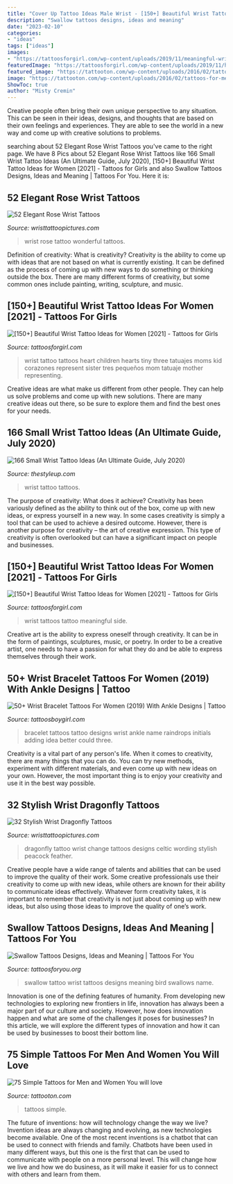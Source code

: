 ```yaml
---
title: "Cover Up Tattoo Ideas Male Wrist - [150+] Beautiful Wrist Tattoo Ideas For Women [2021]"
description: "Swallow tattoos designs, ideas and meaning"
date: "2023-02-10"
categories:
- "ideas"
tags: ["ideas"]
images:
- "https://tattoosforgirl.com/wp-content/uploads/2019/11/meaningful-wrist-tattoos-1.jpg"
featuredImage: "https://tattoosforgirl.com/wp-content/uploads/2019/11/heart-tattoo-on-wrist-4.jpg"
featured_image: "https://tattooton.com/wp-content/uploads/2016/02/tattoos-for-men-and-women.36.jpg"
image: "https://tattooton.com/wp-content/uploads/2016/02/tattoos-for-men-and-women.36.jpg"
ShowToc: true
author: "Misty Cremin"
---
```



Creative people often bring their own unique perspective to any situation. This can be seen in their ideas, designs, and thoughts that are based on their own feelings and experiences. They are able to see the world in a new way and come up with creative solutions to problems.

	

		
searching about 52 Elegant Rose Wrist Tattoos you've came to the right page. We have 8 Pics about 52 Elegant Rose Wrist Tattoos like 166 Small Wrist Tattoo Ideas (An Ultimate Guide, July 2020), [150+] Beautiful Wrist Tattoo Ideas for Women [2021] - Tattoos for Girls and also Swallow Tattoos Designs, Ideas and Meaning | Tattoos For You. Here it is:
		
    
## 52 Elegant Rose Wrist Tattoos

<img loading=lazy src="http://www.wristtattoopictures.com/wp-content/uploads/2016/07/Wonderful-Black-Rose-Tattoo-On-Wrist-rt150.jpg" onerror="this.onerror=null;this.src='https://tse2.mm.bing.net/th?id=OIP.RzrPA--mJTEKGWsOm5iILQHaJ4&amp;pid=15.1';" alt="52 Elegant Rose Wrist Tattoos">

_Source: wristtattoopictures.com_

>wrist rose tattoo wonderful tattoos. 

	

Definition of creativity: What is creativity?
Creativity is the ability to come up with ideas that are not based on what is currently existing. It can be defined as the process of coming up with new ways to do something or thinking outside the box. There are many different forms of creativity, but some common ones include painting, writing, sculpture, and music.

    
## [150+] Beautiful Wrist Tattoo Ideas For Women [2021] - Tattoos For Girls

<img loading=lazy src="https://tattoosforgirl.com/wp-content/uploads/2019/11/heart-tattoo-on-wrist-4.jpg" onerror="this.onerror=null;this.src='https://tse1.mm.bing.net/th?id=OIP.bGp3Q9jSHiB32x2JXIWpmAHaLG&amp;pid=15.1';" alt="[150+] Beautiful Wrist Tattoo Ideas for Women [2021] - Tattoos for Girls">

_Source: tattoosforgirl.com_

>wrist tattoo tattoos heart children hearts tiny three tatuajes moms kid corazones represent sister tres pequeños mom tatuaje mother representing. 

	

Creative ideas are what make us different from other people. They can help us solve problems and come up with new solutions. There are many creative ideas out there, so be sure to explore them and find the best ones for your needs.

    
## 166 Small Wrist Tattoo Ideas (An Ultimate Guide, July 2020)

<img loading=lazy src="https://thestyleup.com/wp-content/uploads/2015/07/wrist-tattoo-8.jpg" onerror="this.onerror=null;this.src='https://tse2.mm.bing.net/th?id=OIP.Axh2WvOhDmnstrRkA1HXaAHaJ4&amp;pid=15.1';" alt="166 Small Wrist Tattoo Ideas (An Ultimate Guide, July 2020)">

_Source: thestyleup.com_

>wrist tattoo tattoos. 

	

The purpose of creativity: What does it achieve?
Creativity has been variously defined as the ability to think out of the box, come up with new ideas, or express yourself in a new way. In some cases creativity is simply a tool that can be used to achieve a desired outcome. However, there is another purpose for creativity – the art of creative expression. This type of creativity is often overlooked but can have a significant impact on people and businesses.

    
## [150+] Beautiful Wrist Tattoo Ideas For Women [2021] - Tattoos For Girls

<img loading=lazy src="https://tattoosforgirl.com/wp-content/uploads/2019/11/meaningful-wrist-tattoos-1.jpg" onerror="this.onerror=null;this.src='https://tse1.mm.bing.net/th?id=OIP.PXvA43gBICfXXKqjuQHNdAHaLH&amp;pid=15.1';" alt="[150+] Beautiful Wrist Tattoo Ideas for Women [2021] - Tattoos for Girls">

_Source: tattoosforgirl.com_

>wrist tattoos tattoo meaningful side. 

	

Creative art is the ability to express oneself through creativity. It can be in the form of paintings, sculptures, music, or poetry. In order to be a creative artist, one needs to have a passion for what they do and be able to express themselves through their work.

    
## 50+ Wrist Bracelet Tattoos For Women (2019) With Ankle Designs | Tattoo

<img loading=lazy src="https://3.bp.blogspot.com/-ZE2vM24_Mnk/WBJgIl_U1mI/AAAAAAAAAwI/cI4nHTu25-ALfxgwW5b-hH3g8qcaLBA7gCLcB/s1600/Lining+Bracelet+Tattoos+Design+for+Women.JPG" onerror="this.onerror=null;this.src='https://tse1.mm.bing.net/th?id=OIP.vei2hE17uxTWq0om1QZCLQHaHX&amp;pid=15.1';" alt="50+ Wrist Bracelet Tattoos For Women (2019) With Ankle Designs | Tattoo">

_Source: tattoosboygirl.com_

>bracelet tattoos tattoo designs wrist ankle name raindrops initials adding idea better could three. 

	

Creativity is a vital part of any person's life. When it comes to creativity, there are many things that you can do. You can try new methods, experiment with different materials, and even come up with new ideas on your own. However, the most important thing is to enjoy your creativity and use it in the best way possible.

    
## 32 Stylish Wrist Dragonfly Tattoos

<img loading=lazy src="http://www.wristtattoopictures.com/wp-content/uploads/2016/06/Wording-And-Dragonfly-Tattoo-WT131.jpg" onerror="this.onerror=null;this.src='https://tse1.mm.bing.net/th?id=OIP.AZzlJcyNANll83KruG96IwHaJ4&amp;pid=15.1';" alt="32 Stylish Wrist Dragonfly Tattoos">

_Source: wristtattoopictures.com_

>dragonfly tattoo wrist change tattoos designs celtic wording stylish peacock feather. 

	

Creative people have a wide range of talents and abilities that can be used to improve the quality of their work. Some creative professionals use their creativity to come up with new ideas, while others are known for their ability to communicate ideas effectively. Whatever form creativity takes, it is important to remember that creativity is not just about coming up with new ideas, but also using those ideas to improve the quality of one’s work.

    
## Swallow Tattoos Designs, Ideas And Meaning | Tattoos For You

<img loading=lazy src="http://www.tattoosforyou.org/wp-content/uploads/2013/09/Swallow-Wrist-Tattoo-603x1024.jpg" onerror="this.onerror=null;this.src='https://tse1.mm.bing.net/th?id=OIP.FWRh82SgGYRdARvODh7NrQHaMk&amp;pid=15.1';" alt="Swallow Tattoos Designs, Ideas and Meaning | Tattoos For You">

_Source: tattoosforyou.org_

>swallow tattoo wrist tattoos designs meaning bird swallows name. 

	

Innovation is one of the defining features of humanity. From developing new technologies to exploring new frontiers in life, innovation has always been a major part of our culture and society. However, how does innovation happen and what are some of the challenges it poses for businesses? In this article, we will explore the different types of innovation and how it can be used by businesses to boost their bottom line.

    
## 75 Simple Tattoos For Men And Women You Will Love

<img loading=lazy src="https://tattooton.com/wp-content/uploads/2016/02/tattoos-for-men-and-women.36.jpg" onerror="this.onerror=null;this.src='https://tse4.mm.bing.net/th?id=OIP.iUhtRLx9bzjNpps34jwyqAHaJ4&amp;pid=15.1';" alt="75 Simple Tattoos for Men and Women You will love">

_Source: tattooton.com_

>tattoos simple. 

	

The future of inventions: how will technology change the way we live?
Invention ideas are always changing and evolving, as new technologies become available. One of the most recent inventions is a chatbot that can be used to connect with friends and family. Chatbots have been used in many different ways, but this one is the first that can be used to communicate with people on a more personal level. This will change how we live and how we do business, as it will make it easier for us to connect with others and learn from them.

